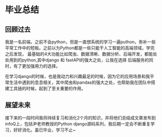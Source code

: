 # 毕业总结


## 回顾过去
我是一名前端，之前不会python，但是一直想系统的学习一遍puthon，弥补一些平常工作中的短板。之前以为Python都是一些只能干人工智能的高端领域，学完之后发现， 最基础的4大功能比如爬虫、数据清晰、数据分析、后端开发，都能处处用到的python,其中django 和 fastAPI的强大之处，让我在选择 后端服务的同时，有了更加强用力的选择。

在学习django的时候，也是我动力和兴趣最足的时候，因为它的应用场景和我平常生活中遇到的息息相关，其中爬虫和pandas的强大之处，也帮助我在团队中搭建工具链的时候，起到了至关重要的作用。


## 展望未来

接下来的一段时间我将持续复习和消化2个月的知识，并将他们总结成文章发布到infoQ上，包括尹老师教授的Python django源码系列，我后期一定会不断重复学习，好好消化。虽已毕业，学习不止~






